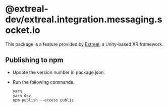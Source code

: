 ﻿# @extreal-dev/extreal.integration.messaging.socket.io

This package is a feature provided by [Extreal](https://fintan.jp/page/6717/), a Unity-based XR framework.

## Publishing to npm

- Update the version number in package.json.
- Run the following commands.

  ```text
  yarn
  yarn dev
  npm publish --access public
  ```
